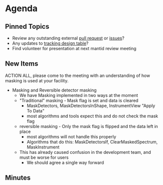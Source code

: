 Agenda
======

Pinned Topics
-------------
* Review any outstanding external [pull request](https://github.com/mantidproject/mantid/pulls?utf8=%E2%9C%93&q=is%3Apr+is%3Aopen+-label%3A%22State%3A+In+Progress%22) or [issues](https://github.com/mantidproject/mantid/issues)?
* Any updates to [tracking design table](https://github.com/mantidproject/documents/blob/master/Project-Management/TechnicalSteeringCommittee/reports/TSC-TrackingDesignProposals.md)?
* Find volunteer for presentation at next mantid review meeting

New Items
---------

ACTION ALL, please come to the meeting with an understanding of how masking is used at your facility.

* Masking and Reversible detector masking
  * We have Masking implemented in two ways at the moment
  * "Traditional" masking - Mask flag is set and data is cleared
    * MaskDetectors, MaskDetectorsInShape, InstrumentView "Apply To Data"
    * most algorithms and tools expect this and do not check the mask flag
  * reversible masking - Only the mask flag is flipped and the data left in place
    * most algorithms will not handle this properly
    * Algorithms that do this: MaskDetectorsIf, ClearMaskedSpectrum, MaskInstrument
  * This has already caused confusion in the development team, and must be worse for users
    * We should agree a single way forward
  

Minutes
-------

  

